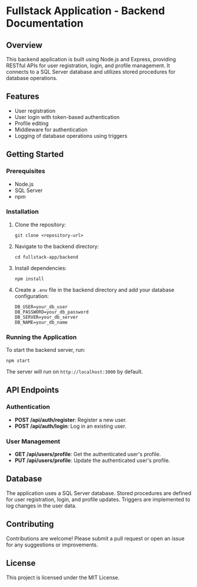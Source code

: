 # Fullstack Application - Backend Documentation

## Overview
This backend application is built using Node.js and Express, providing RESTful APIs for user registration, login, and profile management. It connects to a SQL Server database and utilizes stored procedures for database operations.

## Features
- User registration
- User login with token-based authentication
- Profile editing
- Middleware for authentication
- Logging of database operations using triggers

## Getting Started

### Prerequisites
- Node.js
- SQL Server
- npm

### Installation
1. Clone the repository:
   ```
   git clone <repository-url>
   ```
2. Navigate to the backend directory:
   ```
   cd fullstack-app/backend
   ```
3. Install dependencies:
   ```
   npm install
   ```
4. Create a `.env` file in the backend directory and add your database configuration:
   ```
   DB_USER=your_db_user
   DB_PASSWORD=your_db_password
   DB_SERVER=your_db_server
   DB_NAME=your_db_name
   ```

### Running the Application
To start the backend server, run:
```
npm start
```
The server will run on `http://localhost:3000` by default.

## API Endpoints

### Authentication
- **POST /api/auth/register**: Register a new user.
- **POST /api/auth/login**: Log in an existing user.

### User Management
- **GET /api/users/profile**: Get the authenticated user's profile.
- **PUT /api/users/profile**: Update the authenticated user's profile.

## Database
The application uses a SQL Server database. Stored procedures are defined for user registration, login, and profile updates. Triggers are implemented to log changes in the user data.

## Contributing
Contributions are welcome! Please submit a pull request or open an issue for any suggestions or improvements.

## License
This project is licensed under the MIT License.